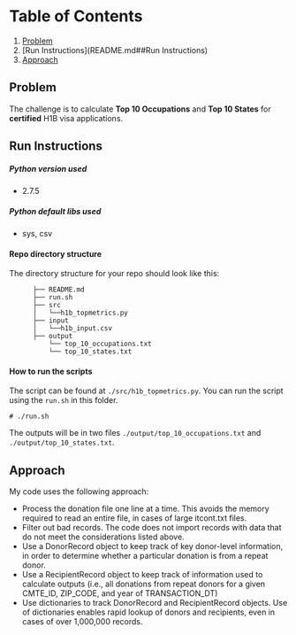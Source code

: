 # Table of Contents
1. [Problem](README.md##problem)
2. [Run Instructions](README.md##Run Instructions)
3. [Approach](README.md##Approach)

## Problem

The challenge is to calculate **Top 10 Occupations** and **Top 10 States** for **certified** H1B visa applications.

## Run Instructions

##### Python version used
- 2.7.5

##### Python default libs used
- sys, csv

#### Repo directory structure

The directory structure for your repo should look like this:
```
      ├── README.md 
      ├── run.sh
      ├── src
      │   └──h1b_topmetrics.py
      ├── input
      │   └──h1b_input.csv
      ├── output
          └── top_10_occupations.txt
          └── top_10_states.txt

```
#### How to run the scripts
The script can be found at `./src/h1b_topmetrics.py`. You can run the script using the `run.sh` in this folder.
```
# ./run.sh
```
The outputs will be in two files `./output/top_10_occupations.txt` and `./output/top_10_states.txt`.

## Approach

My code uses the following approach:

* Process the donation file one line at a time.  This avoids the memory required to read an entire file, in cases of large itcont.txt files.
* Filter out bad records.  The code does not import records with data that do not meet the considerations listed above.
* Use a DonorRecord object to keep track of key donor-level information, in order to determine whether a particular donation is from a repeat donor.
* Use a RecipientRecord object to keep track of information used to calculate outputs (i.e., all donations from repeat donors for a given CMTE_ID, ZIP_CODE, and year of TRANSACTION_DT)
* Use dictionaries to track DonorRecord and RecipientRecord objects.  Use of dictionaries enables rapid lookup of donors and recipients, even in cases of over 1,000,000 records.
